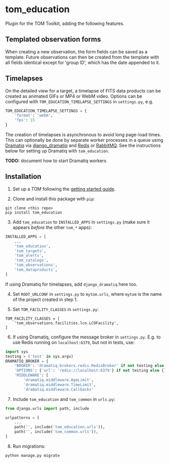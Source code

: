 # tom_education

Plugin for the TOM Toolkit, adding the following features.

## Templated observation forms

When creating a new observation, the form fields can be saved as a template.
Future observations can then be created from the template with all fields
identical except for 'group ID', which has the date appended to it.

## Timelapses

On the detailed view for a target, a timelapse of FITS data products can be
created as animated GIFs or MP4 or WebM video. Options can be configured with
`TOM_EDUCATION_TIMELAPSE_SETTINGS` in `settings.py`, e.g.

```python
TOM_EDUCATION_TIMELAPSE_SETTINGS = {
    'format': 'webm',
    'fps': 15
}
```

The creation of timelapses is asynchronous to avoid long page-load times. This
can optionally be done by separate worker processes in a queue using
[Dramatiq](https://dramatiq.io/) via
[django_dramatiq](https://github.com/Bogdanp/django_dramatiq) and
[Redis](https://redis.io/) or [RabbitMQ](https://www.rabbitmq.com/). See the
instructions below for setting up Dramatiq with `tom_education`.

**TODO:** document how to start Dramatiq workers

## Installation

1. Set up a TOM following the [getting started guide](https://tomtoolkit.github.io/docs/getting_started).

2. Clone and install this package with `pip`:

```
git clone <this repo>
pip install tom_education
```

3. Add `tom_education` to `INSTALLED_APPS` in `settings.py` (make sure it
  appears *before* the other `tom_*` apps):

```python
INSTALLED_APPS = [
    ...
    'tom_education',
    'tom_targets',
    'tom_alerts',
    'tom_catalogs',
    'tom_observations',
    'tom_dataproducts',
]
```

If using Dramatiq for timelapses, add `django_dramatiq` here too.

4. Set `ROOT_URLCONF` in `settings.py` to `mytom.urls`, where `mytom` is the
   name of the project created in step 1.

5. Set `TOM_FACILITY_CLASSES` in `settings.py`:

```
TOM_FACILITY_CLASSES = [
    'tom_observations.facilities.lco.LCOFacility',
]
```

6. If using Dramatiq, configure the message broker in `settings.py`. E.g. to
   use Redis running on `localhost:6379`, but not in tests, use:

```python
import sys
testing = ('test' in sys.argv)
DRAMATIQ_BROKER = {
    'BROKER': 'dramatiq.brokers.redis.RedisBroker' if not testing else 'dramatiq.brokers.stub.StubBroker',
    'OPTIONS': {'url': 'redis://localhost:6379'} if not testing else {},
    'MIDDLEWARE': [
        'dramatiq.middleware.AgeLimit',
        'dramatiq.middleware.TimeLimit',
        'dramatiq.middleware.Callbacks'
```

7. Include `tom_education` and `tom_common` in `urls.py`:

```python
from django.urls import path, include

urlpatterns = [
    ...
    path('', include('tom_education.urls')),
    path('', include('tom_common.urls')),
]
```

8. Run migrations:

```
python manage.py migrate
```
